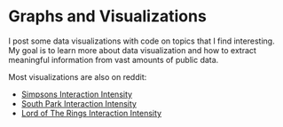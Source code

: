 # Graphs and Visualizations

I post some data visualizations with code on topics that I find interesting.
My goal is to learn more about data visualization and how to extract meaningful information from vast amounts of public data.

Most visualizations are also on reddit:
- [Simpsons Interaction Intensity](https://www.reddit.com/r/dataisbeautiful/comments/kkp3lr/oc_interaction_intensity_in_the_simpsons/)
- [South Park Interaction Intensity](https://www.reddit.com/r/dataisbeautiful/comments/kz8se5/oc_interaction_intensity_in_south_park/)
- [Lord of The Rings Interaction Intensity](https://www.reddit.com/r/dataisbeautiful/comments/m9cver/oc_interaction_intensity_in_lord_of_the_rings/)

